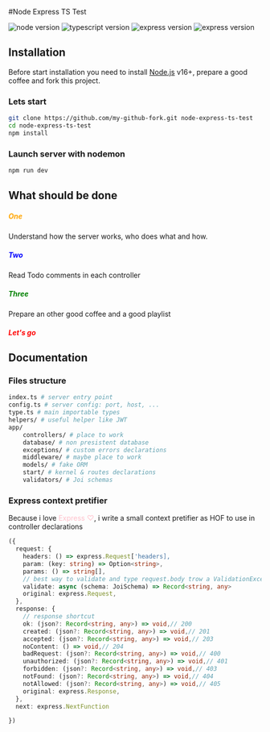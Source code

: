 #Node Express TS Test

![node version](https://img.shields.io/badge/Node-16+-green) ![typescript version](https://img.shields.io/badge/Typescript-5.1.6-blue) ![express version](https://img.shields.io/badge/Express-4.18.2-blue) ![express version](https://img.shields.io/badge/Studios-101-red)


## Installation

Before start installation you need to install [Node.js](https://nodejs.org/en/) v16+, prepare a good coffee and fork this project.

### Lets start

```sh
git clone https://github.com/my-github-fork.git node-express-ts-test
cd node-express-ts-test
npm install
```

### Launch server with nodemon

```sh
npm run dev
```

## What should be done

##### <font color="orange">One</font>
Understand how the server works, who does what and how.

##### <font color="blue">Two</font>
Read Todo comments in each controller

##### <font color="green">Three</font>
Prepare an other good coffee and a good playlist

##### <font color="red">Let's go</font>

## Documentation

### Files structure
```sh
index.ts # server entry point
config.ts # server config: port, host, ...
type.ts # main importable types
helpers/ # useful helper like JWT
app/
    controllers/ # place to work
    database/ # non presistent database
    exceptions/ # custom errors declarations
    middleware/ # maybe place to work
    models/ # fake ORM
    start/ # kernel & routes declarations
    validators/ # Joi schemas
```

### Express context pretifier
Because i love <font color="pink">Express ♡</font>, i write a small context pretifier as HOF to use in controller declarations
```typescript
({
  request: {
    headers: () => express.Request['headers],
    param: (key: string) => Option<string>,
    params: () => string[],
    // best way to validate and type request.body trow a ValidationException catch by exceptionsHandler
    validate: async (schema: JoiSchema) => Record<string, any>
    original: express.Request,
  },
  response: {
    // response shortcut
    ok: (json?: Record<string, any>) => void,// 200
    created: (json?: Record<string, any>) => void,// 201
    accepted: (json?: Record<string, any>) => void,// 203
    noContent: () => void,// 204
    badRequest: (json?: Record<string, any>) => void,// 400
    unauthorized: (json?: Record<string, any>) => void,// 401
    forbidden: (json?: Record<string, any>) => void,// 403
    notFound: (json?: Record<string, any>) => void,// 404
    notAllowed: (json?: Record<string, any>) => void,// 405
    original: express.Response,
  },
  next: express.NextFunction

})
```